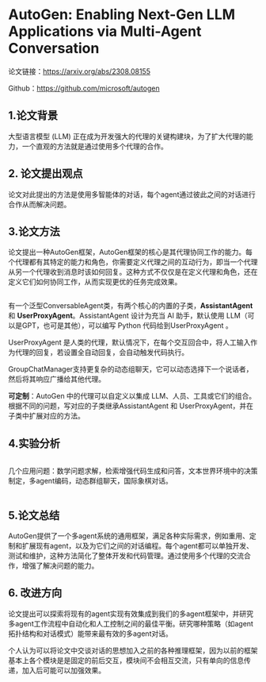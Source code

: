 # AutoGen: Enabling Next-Gen LLM Applications via Multi-Agent Conversation

论文链接：https://arxiv.org/abs/2308.08155

Github：https://github.com/microsoft/autogen

## 1.论文背景

大型语言模型 (LLM) 正在成为开发强大的代理的关键构建块，为了扩大代理的能力，一个直观的方法就是通过使用多个代理的合作。

## 2. 论文提出观点

论文对此提出的方法是使用多智能体的对话，每个agent通过彼此之间的对话进行合作从而解决问题。

## 3.论文方法

论文提出一种AutoGen框架，AutoGen框架的核心是其代理协同工作的能力。每个代理都有其特定的能力和角色，你需要定义代理之间的互动行为，即当一个代理从另一个代理收到消息时该如何回复。这种方式不仅仅是在定义代理和角色，还在定义它们如何协同工作，从而实现更优的任务完成效果。

![]()

有一个泛型ConversableAgent类，有两个核心的内置的子类，**AssistantAgent** 和 **UserProxyAgent**。AssistantAgent 设计为充当 AI 助手，默认使用 LLM（可以是GPT，也可是其他），可以编写 Python 代码给到UserProxyAgent 。

UserProxyAgent 是人类的代理，默认情况下，在每个交互回合中，将人工输入作为代理的回复，若设置全自动回复，会自动触发代码执行。

GroupChatManager支持更复杂的动态组聊天，它可以动态选择下一个说话者，然后将其响应广播给其他代理。

**可定制**：AutoGen 中的代理可以自定义以集成 LLM、人员、工具或它们的组合。根据不同的问题，写对应的子类继承AssistantAgent 和 UserProxyAgent，并在子类中扩展对应的方法。

## 4.实验分析

![]()

几个应用问题：数学问题求解，检索增强代码生成和问答，文本世界环境中的决策制定，多agent编码，动态群组聊天，国际象棋对话。

![]()

## 5.论文总结

AutoGen提供了一个多agent系统的通用框架，满足各种实际需求，例如重用、定制和扩展现有agent，以及为它们之间的对话编程。每个agent都可以单独开发、测试和维护，这种方法简化了整体开发和代码管理。通过使用多个代理的交流合作，增强了解决问题的能力。

## 6. 改进方向

论文提出可以探索将现有的agent实现有效集成到我们的多agent框架中，并研究多agent工作流程中自动化和人工控制之间的最佳平衡。研究哪种策略（如agent拓扑结构和对话模式）能带来最有效的多agent对话。

个人认为可以将论文中交谈对话的思想加入之前的各种推理框架，因为以前的框架基本上各个模块是是固定的前后交互，模块间不会相互交流，只有单向的信息传递，加入后可能可以加强效果。